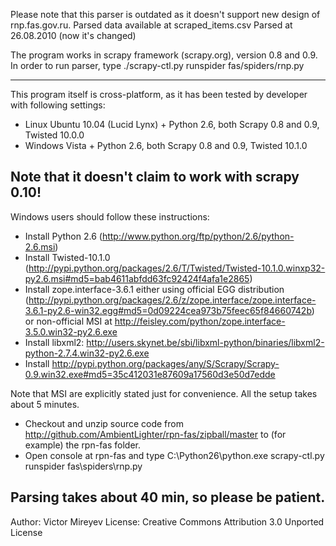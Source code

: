 Please note that this parser is outdated as it doesn't support new design of rnp.fas.gov.ru.
Parsed data available at scraped_items.csv
Parsed at 26.08.2010 (now it's changed)

The program works in scrapy framework (scrapy.org), version 0.8 and 0.9.
In order to run parser, type ./scrapy-ctl.py runspider fas/spiders/rnp.py

------------------------------------------------
This program itself is cross-platform, as it has been tested by developer with following settings:
- Linux Ubuntu 10.04 (Lucid Lynx) + Python 2.6, both Scrapy 0.8 and 0.9, Twisted 10.0.0
- Windows Vista + Python 2.6, both Scrapy 0.8 and 0.9, Twisted 10.1.0

Note that it doesn't claim to work with scrapy 0.10!
------------------------------------------------

Windows users should follow these instructions:

- Install Python 2.6 (http://www.python.org/ftp/python/2.6/python-2.6.msi)
- Install Twisted-10.1.0 (http://pypi.python.org/packages/2.6/T/Twisted/Twisted-10.1.0.winxp32-py2.6.msi#md5=bab4611abfdd63fc92424f4afa1e2865)
- Install zope.interface-3.6.1 either using official EGG distribution (http://pypi.python.org/packages/2.6/z/zope.interface/zope.interface-3.6.1-py2.6-win32.egg#md5=0d09224cea973b75feec65f84660742b) or non-official MSI at http://feisley.com/python/zope.interface-3.5.0.win32-py2.6.exe
- Install libxml2: http://users.skynet.be/sbi/libxml-python/binaries/libxml2-python-2.7.4.win32-py2.6.exe
- Install http://pypi.python.org/packages/any/S/Scrapy/Scrapy-0.9.win32.exe#md5=35c412031e87609a17560d3e50d7edde

Note that MSI are explicitly stated just for convenience.
All the setup takes about 5 minutes.

- Checkout and unzip source code from http://github.com/AmbientLighter/rpn-fas/zipball/master to (for example) the rpn-fas folder.
- Open console at rpn-fas and type C:\Python26\python.exe scrapy-ctl.py runspider fas\spiders\rnp.py

Parsing takes about 40 min, so please be patient.
------------------------------------------------

Author: Victor Mireyev
License: Creative Commons Attribution 3.0 Unported License
